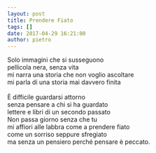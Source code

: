 ```yaml
---
layout: post
title: Prendere Fiato
tags: []
date: 2017-04-29 16:21:00
author: pietro
---
```

Solo immagini che si susseguono<br/>pellicola nera, senza vita<br/>mi narra una storia che non voglio ascoltare<br/>mi parla di una storia mai davvero finita<br/><br/>È difficile guardarsi attorno<br/>senza pensare a chi si ha guardato<br/>lettere e libri di un secondo passato<br/>Non passa giorno senza che tu<br/>mi affiori alle labbra come a prendere fiato<br/>come un sorriso seppure sfregiato<br/>ma senza un pensiero perché pensare è peccato.<br/><br/><br/>

